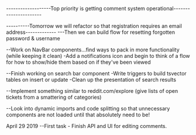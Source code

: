 -------------------Top priority is getting comment system operational----------------------

----------Tomorrow we will refactor so that registration requires an email address-------------
---Then we can build flow for resetting forgotten password & username

--Work on NavBar components...find ways to pack in more functionality (while keeping it clean)
-Add a notifications icon and begin to think of a flow for how to show/hide them based on if they've been viewed

--Finish working on search bar component
-Write triggers to build tsvector tables on insert or update
-Clean up the presentation of search results

--Implement something similar to reddit.com/explore (give lists of open tickets from a smattering of categories)

--Look into dynamic imports and code splitting so that unnecessary components are not loaded until that absolutely need to be!

April 29 2019
--First task - Finish API and UI for editing comments.
